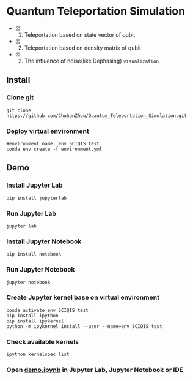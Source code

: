 # Quantum Teleportation Simulation

- [x] 1. Teleportation based on state vector of qubit
   
- [X] 2. Teleportation based on density matrix of qubit

- [X] 2. The influence of noise(like Dephasing) `visualization`

## Install
### Clone git
```
git clone https://github.com/ChuhanZhou/Quantum_Teleportation_Simulation.git
```
### Deploy virtual environment
```
#environment name: env_SCIQIS_test
conda env create -f environment.yml
```
## Demo
### Install Jupyter Lab
```
pip install jupyterlab
```
### Run Jupyter Lab
```
jupyter lab
```
### Install Jupyter Notebook
```
pip install notebook
```
### Run Jupyter Notebook
```
jupyter notebook
```
### Create Jupyter kernel base on virtual environment
```
conda activate env_SCIQIS_test
pip install ipython
pip install ipykernel
python -m ipykernel install --user --name=env_SCIQIS_test
```
### Check available kernels
```
ipython kernelspec list
```
### Open [demo.ipynb](/demo.ipynb) in Jupyter Lab, Jupyter Notebook or IDE